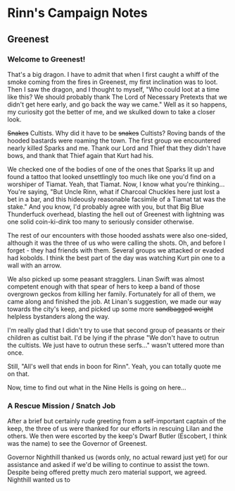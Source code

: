 # Rinn's Campaign Notes

## Greenest

### <a name="arrival-at-greenest"></a>Welcome to Greenest!

That's a big dragon.  I have to admit that when I first caught a whiff of the smoke coming from the fires in Greenest, my first inclination was to loot.  Then I saw the dragon, and I thought to myself, "Who could loot at a time like this?  We should probably thank The Lord of Necessary Pretexts that we didn't get here early, and go back the way we came."  Well as it so happens, my curiosity got the better of me, and we skulked down to take a closer look.

~~Snakes~~ Cultists.  Why did it have to be ~~snakes~~ Cultists?  Roving bands of the hooded bastards were roaming the town.  The first group we encountered nearly killed Sparks and me.  Thank our Lord and Thief that they didn't have bows, and thank that Thief again that Kurt had his.

We checked one of the bodies of one of the ones that Sparks lit up and found a tattoo that looked unsettlingly too much like one you'd find on a worshiper of Tiamat.  Yeah, that Tiamat.  Now, I know what you're thinking...  You're saying, "But Uncle Rinn, what if Charcoal Chuckles here just lost a bet in a bar, and this hideously reasonable facsimile of a Tiamat tat was the stake."  And you know, I'd probably agree with you, but that Big Blue Thunderfuck overhead, blasting the hell out of Greenest with lightning was one solid coin-ki-dink too many to seriously consider otherwise.

The rest of our encounters with those hooded asshats were also one-sided, although it was the three of us who were calling the shots.  Oh, and before I forget - they had friends with them.  Several groups we attacked or evaded had kobolds.  I think the best part of the day was watching Kurt pin one to a wall with an arrow.

We also picked up some peasant stragglers.  Linan Swift was almost competent enough with that spear of hers to keep a band of those overgrown geckos from killing her family.  Fortunately for all of them, we came along and finished the job.  At Linan's suggestion, we made our way towards the city's keep, and picked up some more ~~sandbagged weight~~ helpless bystanders along the way.

<a name="rinn001"></a> I'm really glad that I didn't try to use that second group of peasants or their children as cultist bait.  I'd be lying if the phrase "We don't have to outrun the cultists.  We just have to outrun these serfs..." wasn't uttered more than once.

Still, "All's well that ends in boon for Rinn".  Yeah, you can totally quote me on that.

Now, time to find out what in the Nine Hells is going on here...

### <a name="rescue-snatch-job"></a>A Rescue Mission / Snatch Job

After a brief but certainly rude greeting from a self-important captain of the keep, the three of us were thanked for our efforts in rescuing Lilan and the others.  We then were escorted by the keep's Dwarf Butler (Escobert, I think was the name) to see the Governor of Greenest.

Governor Nighthill thanked us (words only, no actual reward just yet) for our assistance and asked if we'd be willing to continue to assist the town.  Despite being offered pretty much zero material support, we agreed.  Nighthill wanted us to  
